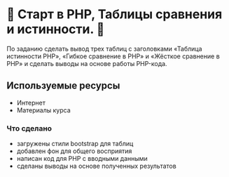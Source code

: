 # 🚀 Старт в PHP, Таблицы сравнения и истинности. 🚀

По заданию сделать вывод трех таблиц с заголовками «Таблица истинности PHP», «Гибкое сравнение в PHP» и «Жёсткое сравнение в PHP» и сделать выводы на основе работы PHP-кода.

## Используемые ресурсы

* Интернет
* Материалы курса

### Что сделано

* загружены стили bootstrap для таблиц
* добавлен фон для общего восприятия
* написан код для PHP с вводными данными
* сделаны выводы на основе полученных результатов